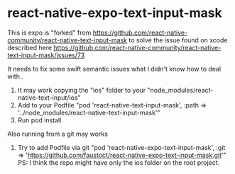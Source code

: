 # react-native-expo-text-input-mask
This is expo is "forked" from https://github.com/react-native-community/react-native-text-input-mask to solve the issue found on xcode described here https://github.com/react-native-community/react-native-text-input-mask/issues/73

It needs to fix some swift semantic issues what I didn't know how to deal with..

1. It may work copying the "ios" folder to your "node_modules/react-native-text-input/ios"
2. Add to your Podfile "pod 'react-native-text-input-mask', :path => '../node_modules/react-native-text-input-mask'"
3. Run pod install

Also running from a git may works

1. Try to add Podfile via git "pod 'react-native-expo-text-input-mask', :git => 'https://github.com/faustoct/react-native-expo-text-input-mask.git'" 
PS: I think the repo might have only the ios folder on the root project.
